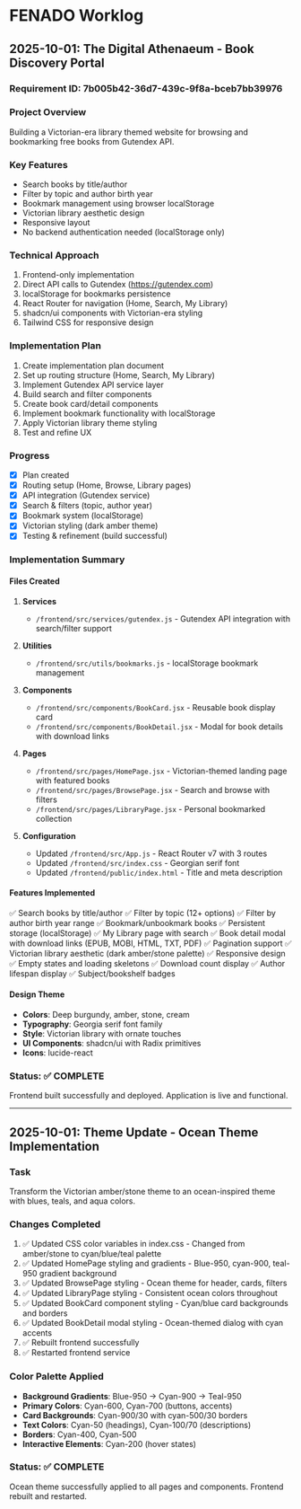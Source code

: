 # FENADO Worklog

## 2025-10-01: The Digital Athenaeum - Book Discovery Portal

### Requirement ID: 7b005b42-36d7-439c-9f8a-bceb7bb39976

### Project Overview
Building a Victorian-era library themed website for browsing and bookmarking free books from Gutendex API.

### Key Features
- Search books by title/author
- Filter by topic and author birth year
- Bookmark management using browser localStorage
- Victorian library aesthetic design
- Responsive layout
- No backend authentication needed (localStorage only)

### Technical Approach
1. Frontend-only implementation
2. Direct API calls to Gutendex (https://gutendex.com)
3. localStorage for bookmarks persistence
4. React Router for navigation (Home, Search, My Library)
5. shadcn/ui components with Victorian-era styling
6. Tailwind CSS for responsive design

### Implementation Plan
1. Create implementation plan document
2. Set up routing structure (Home, Search, My Library)
3. Implement Gutendex API service layer
4. Build search and filter components
5. Create book card/detail components
6. Implement bookmark functionality with localStorage
7. Apply Victorian library theme styling
8. Test and refine UX

### Progress
- [x] Plan created
- [x] Routing setup (Home, Browse, Library pages)
- [x] API integration (Gutendex service)
- [x] Search & filters (topic, author year)
- [x] Bookmark system (localStorage)
- [x] Victorian styling (dark amber theme)
- [x] Testing & refinement (build successful)

### Implementation Summary

#### Files Created
1. **Services**
   - `/frontend/src/services/gutendex.js` - Gutendex API integration with search/filter support

2. **Utilities**
   - `/frontend/src/utils/bookmarks.js` - localStorage bookmark management

3. **Components**
   - `/frontend/src/components/BookCard.jsx` - Reusable book display card
   - `/frontend/src/components/BookDetail.jsx` - Modal for book details with download links

4. **Pages**
   - `/frontend/src/pages/HomePage.jsx` - Victorian-themed landing page with featured books
   - `/frontend/src/pages/BrowsePage.jsx` - Search and browse with filters
   - `/frontend/src/pages/LibraryPage.jsx` - Personal bookmarked collection

5. **Configuration**
   - Updated `/frontend/src/App.js` - React Router v7 with 3 routes
   - Updated `/frontend/src/index.css` - Georgian serif font
   - Updated `/frontend/public/index.html` - Title and meta description

#### Features Implemented
✅ Search books by title/author
✅ Filter by topic (12+ options)
✅ Filter by author birth year range
✅ Bookmark/unbookmark books
✅ Persistent storage (localStorage)
✅ My Library page with search
✅ Book detail modal with download links (EPUB, MOBI, HTML, TXT, PDF)
✅ Pagination support
✅ Victorian library aesthetic (dark amber/stone palette)
✅ Responsive design
✅ Empty states and loading skeletons
✅ Download count display
✅ Author lifespan display
✅ Subject/bookshelf badges

#### Design Theme
- **Colors**: Deep burgundy, amber, stone, cream
- **Typography**: Georgia serif font family
- **Style**: Victorian library with ornate touches
- **UI Components**: shadcn/ui with Radix primitives
- **Icons**: lucide-react

### Status: ✅ COMPLETE
Frontend built successfully and deployed. Application is live and functional.

---

## 2025-10-01: Theme Update - Ocean Theme Implementation

### Task
Transform the Victorian amber/stone theme to an ocean-inspired theme with blues, teals, and aqua colors.

### Changes Completed
1. ✅ Updated CSS color variables in index.css - Changed from amber/stone to cyan/blue/teal palette
2. ✅ Updated HomePage styling and gradients - Blue-950, cyan-900, teal-950 gradient background
3. ✅ Updated BrowsePage styling - Ocean theme for header, cards, filters
4. ✅ Updated LibraryPage styling - Consistent ocean colors throughout
5. ✅ Updated BookCard component styling - Cyan/blue card backgrounds and borders
6. ✅ Updated BookDetail modal styling - Ocean-themed dialog with cyan accents
7. ✅ Rebuilt frontend successfully
8. ✅ Restarted frontend service

### Color Palette Applied
- **Background Gradients**: Blue-950 → Cyan-900 → Teal-950
- **Primary Colors**: Cyan-600, Cyan-700 (buttons, accents)
- **Card Backgrounds**: Cyan-900/30 with cyan-500/30 borders
- **Text Colors**: Cyan-50 (headings), Cyan-100/70 (descriptions)
- **Borders**: Cyan-400, Cyan-500
- **Interactive Elements**: Cyan-200 (hover states)

### Status: ✅ COMPLETE
Ocean theme successfully applied to all pages and components. Frontend rebuilt and restarted.
